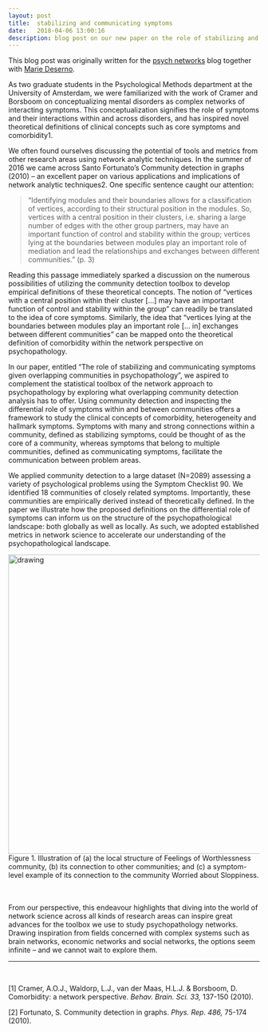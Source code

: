 ```yaml
---
layout: post
title:  stabilizing and communicating symptoms
date:   2018-04-06 13:00:16
description: blog post on our new paper on the role of stabilizing and communicating symptoms
---
```

This blog post was originally written for the <a href="https://psych-networks.com/new-paper-on-the-role-of-stabilizing-and-communicating-symptoms/" target="blank">psych networks</a> blog together with <a href="https://mariekdeserno.github.io/" target="blank">Marie Deserno</a>. 

As two graduate students in the Psychological Methods department at the University of Amsterdam, we were familiarized with the work of Cramer and Borsboom on conceptualizing mental disorders as complex networks of interacting symptoms. This conceptualization signifies the role of symptoms and their interactions within and across disorders, and has inspired novel theoretical definitions of clinical concepts such as core symptoms and comorbidity1.

We often found ourselves discussing the potential of tools and metrics from other research areas using network analytic techniques. In the summer of 2016 we came across Santo Fortunato’s Community detection in graphs (2010) – an excellent paper on various applications and implications of network analytic techniques2. One specific sentence caught our attention:

<blockquote>
	“Identifying modules and their boundaries allows for a classification of vertices, according to their structural position in the modules. So, vertices with a central position in their clusters, i.e. sharing a large number of edges with the other group partners, may have an important function of control and stability within the group; vertices lying at the boundaries between modules play an important role of mediation and lead the relationships and exchanges between different communities.” (p. 3)
</blockquote>

Reading this passage immediately sparked a discussion on the numerous possibilities of utilizing the community detection toolbox to develop empirical definitions of these theoretical concepts. The notion of “vertices with a central position within their cluster […] may have an important function of control and stability within the group” can readily be translated to the idea of core symptoms. Similarly, the idea that “vertices lying at the boundaries between modules play an important role [… in] exchanges between different communities” can be mapped onto the theoretical definition of comorbidity within the network perspective on psychopathology.

In our paper, entitled “The role of stabilizing and communicating symptoms given overlapping communities in psychopathology”, we aspired to complement the statistical toolbox of the network approach to psychopathology by exploring what overlapping community detection analysis has to offer. Using community detection and inspecting the differential role of symptoms within and between communities offers a framework to study the clinical concepts of comorbidity, heterogeneity and hallmark symptoms. Symptoms with many and strong connections within a community, defined as stabilizing symptoms, could be thought of as the core of a community, whereas symptoms that belong to multiple communities, defined as communicating symptoms, facilitate the communication between problem areas.

We applied community detection to a large dataset (N=2089) assessing a variety of psychological problems using the Symptom Checklist 90. We identified 18 communities of closely related symptoms. Importantly, these communities are empirically derived instead of theoretically defined. In the paper we illustrate how the proposed definitions on the differential role of symptoms can inform us on the structure of the psychopathological landscape: both globally as well as locally. As such, we adopted established metrics in network science to accelerate our understanding of the psychopathological landscape.


<img src="/img/local_community.png" alt="drawing" width="600"/>

<div class="col three caption">
	Figure 1. Illustration of (a) the local structure of Feelings of Worthlessness community, (b) its connection to other communities; and (c) a symptom-level example of its connection to the community Worried about Sloppiness.
</div>

<br/>
<br/>

From our perspective, this endeavour highlights that diving into the world of network science across all kinds of research areas can inspire great advances for the toolbox we use to study psychopathology networks. Drawing inspiration from fields concerned with complex systems such as brain networks, economic networks and social networks, the options seem infinite – and we cannot wait to explore them.

<hr>
<br/>

[1] Cramer, A.O.J., Waldorp, L.J., van der Maas, H.L.J. & Borsboom, D. Comorbidity: a network perspective. *Behav. Brain. Sci. 33,* 137-150 (2010).

[2] Fortunato, S. Community detection in graphs. *Phys. Rep. 486,* 75-174 (2010).
